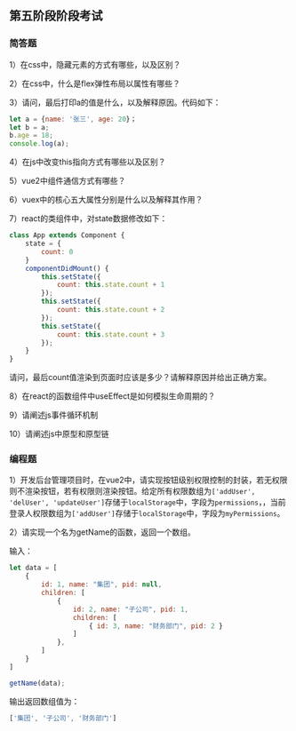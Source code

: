 ## 第五阶段阶段考试



### 简答题

1）在css中，隐藏元素的方式有哪些，以及区别？



2）在css中，什么是flex弹性布局以属性有哪些？



3）请问，最后打印a的值是什么，以及解释原因。代码如下：

```js
let a = {name: '张三', age: 20}；
let b = a;
b.age = 18;
console.log(a);
```



4）在js中改变this指向方式有哪些以及区别？



5）vue2中组件通信方式有哪些？



6）vuex中的核心五大属性分别是什么以及解释其作用？



7）react的类组件中，对state数据修改如下：

```jsx
class App extends Component {
    state = {
        count: 0
    }
    componentDidMount() {
        this.setState({
            count: this.state.count + 1
        });
        this.setState({
            count: this.state.count + 2
        });
        this.setState({
            count: this.state.count + 3
        });
    }
}
```

请问，最后count值渲染到页面时应该是多少？请解释原因并给出正确方案。



8）在react的函数组件中useEffect是如何模拟生命周期的？



9）请阐述js事件循环机制



10）请阐述js中原型和原型链



### 编程题

1）开发后台管理项目时，在vue2中，请实现按钮级别权限控制的封装，若无权限则不渲染按钮，若有权限则渲染按钮。给定所有权限数组为`['addUser', 'delUser', 'updateUser']`存储于`localStorage`中，字段为`permissions`，，当前登录人权限数组为`['addUser']`存储于`localStorage`中，字段为`myPermissions`。



2）请实现一个名为getName的函数，返回一个数组。

输入：

```js
let data = [
    {
        id: 1, name: "集团", pid: null,
        children: [
            {
                id: 2, name: "子公司", pid: 1,
                children: [
                    { id: 3, name: "财务部门", pid: 2 }
                ]
            },
        ]
    }
]

getName(data);
```

输出返回数组值为：

```js
['集团', '子公司', '财务部门']
```





